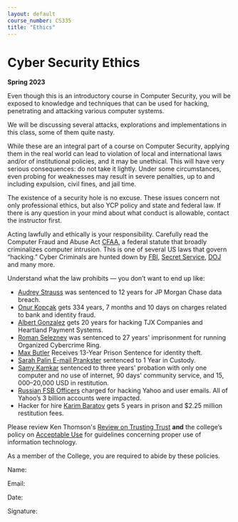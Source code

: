 ```yaml
---
layout: default
course_number: CS335
title: "Ethics"
---
```


Cyber Security Ethics
====================================

**Spring 2023**

Even though this is an introductory course in Computer Security, you will be exposed to knowledge and techniques that can be used for hacking, penetrating and attacking various computer systems.

We will be discussing several attacks, explorations and implementations in this class, some of them quite nasty.

While these are an integral part of a course on Computer Security, applying them in the real world can lead to violation of local and international laws and/or of institutional policies, and it may be unethical. This will have very serious consequences: do not take it lightly. Under some circumstances, even probing for weaknesses may result in severe penalties, up to and including expulsion, civil fines, and jail time.

The existence of a security hole is no excuse. These issues concern not only professional ethics, but also YCP policy and state and federal law. If there is any question in your mind about what conduct is allowable, contact the instructor first.

Acting lawfully and ethically is your responsibility. Carefully read the Computer Fraud and Abuse Act [CFAA]( http://uscode.house.gov/view.xhtml?req=(title:18%20section:1030%20edition:prelim)), a federal statute that broadly criminalizes computer intrusion. This is one of several US laws that govern “hacking.”
Cyber Criminals are hunted down by [FBI](https://www.fbi.gov/investigate/cyber), [Secret Service](https://www.secretservice.gov/investigation/cyber), [DOJ](https://www.justice.gov/criminal-ccips) and many more.

Understand what the law prohibits — you don’t want to end up like:
- [Audrey Strauss](https://www.justice.gov/usao-sdny/pr/russian-hacker-sentenced-12-years-prison-involvement-massive-network-intrusions-us) was sentenced to 12 years for JP Morgan Chase data breach.  
- [Onur Kopçak](https://www.dailysabah.com/turkey/2016/01/10/young-hacker-sentenced-to-record-334-years-in-prison-in-mass-bank-fraud-in-turkey) gets 334 years, 7 months and 10 days on charges related to bank and identity fraud.
- [Albert Gonzalez](https://www.justice.gov/opa/pr/leader-hacking-ring-sentenced-massive-identity-thefts-payment-processor-and-us-retail) gets 20 years for hacking TJX Companies and Heartland Payment Systems.
- [Roman Seleznev](https://www.justice.gov/opa/pr/russian-cyber-criminal-sentenced-14-years-prison-role-organized-cybercrime-ring-responsible) was sentenced to 27 years' imprisonment for running Organized Cybercrime Ring.
- [Max Butler](https://archives.fbi.gov/archives/pittsburgh/press-releases/2010/pt021210b.htm) Receives 13-Year Prison Sentence for identity theft.
- [Sarah Palin E-mail Prankster](https://www.wired.com/2010/11/palin-hacker-sentenced/) sentenced to 1 Year in Custody.
- [Samy Kamkar](https://www.scmagazine.com/home/security-news/myspace-superworm-creator-sentenced-to-probation-community-service/) sentenced to three years' probation with only one computer and no use of internet, 90 days' community service, and $15,000–$20,000 USD in restitution.
- [Russian FSB Officers](https://www.justice.gov/usao-ndca/pr/us-charges-russian-fsb-officers-and-their-criminal-conspirators-hacking-yahoo-and) charged for hacking Yahoo and user emails. All of Yahoo’s 3 billion accounts were impacted.
- Hacker for hire [Karim Baratov](https://www.justice.gov/usao-ndca/pr/international-hacker-hire-who-conspired-and-aided-russian-fsb-officers-sentenced-five) gets 5 years in prison and $2.25 million restitution fees.

Please review Ken Thomson's [Review on Trusting Trust](files/Thompson_1984_ReflectionsonTrustingTrust.pdf) __and__ the college’s policy on [Acceptable Use](https://ltshelp.ycp.edu/policies) for guidelines concerning proper use of information technology.

As a member of the College, you are required to abide by these policies.

Name:

Email: 

Date:

Signature:
